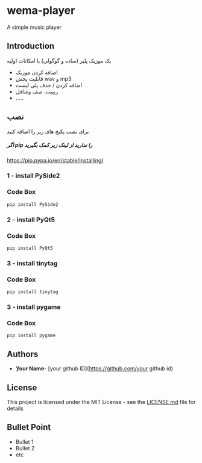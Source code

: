 # wema-player

A simple music player

## Introduction

یک موزیک پلیر (ساده و گوگولی) با امکانات اولیه
* اضافه کردن موزیک
* قابلیت پخش wav و mp3
* اضافه کردن / حذف پلی لیست
* ریپیت، صف وشافل
* .....

## نصب
برای نصب پکیج های زیر را اضافه کنید
##### اگر pip را ندارید از لینک زیر کمک بگیرید 
https://pip.pypa.io/en/stable/installing/
### 1 - install PySide2
### Code Box 
```
pip install PySide2
```
### 2 - install PyQt5
### Code Box 
```
pip install PyQt5
```
### 3 - install tinytag
### Code Box 
```
pip install tinytag
```
### 3 - install pygame
### Code Box 
```
pip install pygame
```
 

## Authors

* **ِYour Name**- [your github ID](https://github.com/your github id)

## License

This project is licensed under the MIT License - see the [LICENSE.md](LICENSE.md) file for details

## Bullet Point

* Bullet 1
* Bullet 2
* etc
